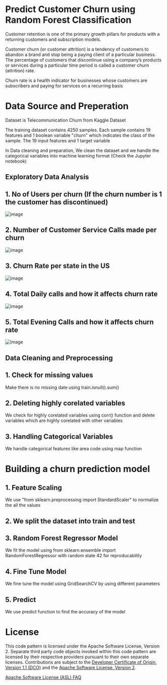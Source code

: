 # Predict Customer Churn using Random Forest Classification

Customer retention is one of the primary growth pillars for products with a returning customers and subscription models.

Customer churn (or customer attrition) is a tendency of customers to abandon a brand and stop being a paying client of a particular business. The percentage of customers that discontinue using a company’s products or services during a particular time period is called a customer churn (attrition) rate. 

Churn rate is a health indicator for businesses whose customers are subscribers and paying for services on a recurring basis


# Data Source and Preperation

Dataset is Telecommunication Churn from Kaggle Dataset 

The training dataset contains 4250 samples. Each sample contains 19 features and 1 boolean variable "churn" which indicates the class of the sample. The 19 input features and 1 target variable

In Data cleaning and preparation, We clean the dataset and we handle the categorical variables into machine learning format (Check the Jupyter notebook)

## Exploratory Data Analysis


## 1. No of Users per churn (If the churn number is 1 the customer has discontinued)

![image](Images/chrun_count_plot.png)

## 2. Number of Customer Service Calls made per churn

![image](Images/number_customer_service_calls_churn_rate.png)

## 3. Churn Rate per state in the US

![image](Images/state_chrun_plot.png)

## 4. Total Daily calls and how it affects churn rate

![image](Images/total_daily_calls_and_churn_rate.png)

## 5. Total Evening Calls and how it affects churn rate

![image](Images/total_eve_call_and_churn_rate.png)


## Data Cleaning and Preprocessing

## 1. Check for missing values

Make there is no missing date using train.isnull().sum()

## 2. Deleting highly corelated variables

We check for highly corelated variables using corr() function and delete variables which are highly corelated with other variables

## 3. Handling Categorical Variables

We handle categorical features like area code using map function 

# Building a churn prediction model

## 1. Feature Scaling 

We use "from sklearn.preprocessing import StandardScaler" to normalize the all the values 

## 2. We split the dataset into train and test

## 3. Random Forest Regressor Model

We fit the model using from sklearn.ensemble import RandomForestRegressor with random state 42 for reproducability

## 4. Fine Tune Model

We fine tune the model using GridSearchCV by using different parameters

## 5. Predict

We use predict function to find the accuracy of the model

# License
This code pattern is licensed under the Apache Software License, Version 2.  Separate third party code objects invoked within this code pattern are licensed by their respective providers pursuant to their own separate licenses. Contributions are subject to the [Developer Certificate of Origin, Version 1.1 (DCO)](https://developercertificate.org/) and the [Apache Software License, Version 2](https://www.apache.org/licenses/LICENSE-2.0.txt).

[Apache Software License (ASL) FAQ](https://www.apache.org/foundation/license-faq.html#WhatDoesItMEAN)
